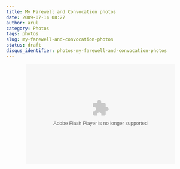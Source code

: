 ```yaml
---
title: My Farewell and Convocation photos
date: 2009-07-14 08:27
author: arul
category: Photos
tags: photos
slug: my-farewell-and-convocation-photos
status: draft
disqus_identifier: photos-my-farewell-and-convocation-photos
---
```


<div align="center">
<object classid="clsid:d27cdb6e-ae6d-11cf-96b8-444553540000" width="400" height="267" codebase="http://download.macromedia.com/pub/shockwave/cabs/flash/swflash.cab#version=6,0,40,0">
<embed type="application/x-shockwave-flash" width="400" height="267" src="http://picasaweb.google.com/s/c/bin/slideshow.swf" flashvars="host=picasaweb.google.com&amp;hl=en_US&amp;feat=flashalbum&amp;RGB=0x000000&amp;feed=http%3A%2F%2Fpicasaweb.google.com%2Fdata%2Ffeed%2Fapi%2Fuser%2Farulraj1985%3Falt%3Drss%26kind%3Dphoto%26access%3Dpublic%26psc%3DF%26q%26uname%3Darulraj1985">
</embed>
</object>
</div>
